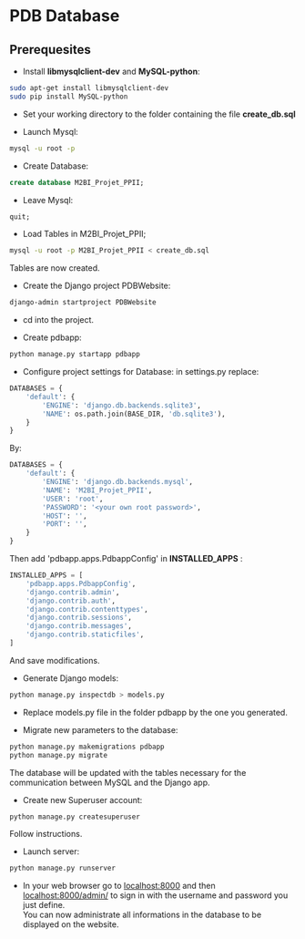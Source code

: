 # PDB Database

## Prerequesites

* Install **libmysqlclient-dev** and **MySQL-python**:

```bash
sudo apt-get install libmysqlclient-dev
sudo pip install MySQL-python
```

* Set your working directory to the folder containing the file **create_db.sql**

* Launch Mysql:

```bash
mysql -u root -p
```

* Create Database:

```sql
create database M2BI_Projet_PPII;
```

* Leave Mysql:

```sql
quit;
```

* Load Tables in M2BI_Projet_PPII;

```bash
mysql -u root -p M2BI_Projet_PPII < create_db.sql
```

Tables are now created. 


* Create the Django project PDBWebsite:

```bash
django-admin startproject PDBWebsite
```

* cd into the project.
 
* Create pdbapp:

```bash
python manage.py startapp pdbapp
```

* Configure project settings for Database: in settings.py replace:

```python
DATABASES = {
    'default': {
        'ENGINE': 'django.db.backends.sqlite3',
        'NAME': os.path.join(BASE_DIR, 'db.sqlite3'),
    }
}
```

By:

```python
DATABASES = {
    'default': {
        'ENGINE': 'django.db.backends.mysql',
        'NAME': 'M2BI_Projet_PPII',
        'USER': 'root',
        'PASSWORD': '<your own root password>',
        'HOST': '',
        'PORT': '',
    }
}
```

Then add 'pdbapp.apps.PdbappConfig' in **INSTALLED_APPS** :

```python
INSTALLED_APPS = [
    'pdbapp.apps.PdbappConfig',
    'django.contrib.admin',
    'django.contrib.auth',
    'django.contrib.contenttypes',
    'django.contrib.sessions',
    'django.contrib.messages',
    'django.contrib.staticfiles',
]
```

And save modifications. 

* Generate Django models:

```bash
python manage.py inspectdb > models.py
```

* Replace models.py file in the folder pdbapp by the one you generated. 

* Migrate new parameters to the database:

```bash
python manage.py makemigrations pdbapp
python manage.py migrate
```

The database will be updated with the tables necessary for the communication
between MySQL and the Django app.

* Create new Superuser account:

```bash
python manage.py createsuperuser
```

Follow instructions.

* Launch server:

```bash
python manage.py runserver
```

* In your web browser go to [localhost:8000](http://localhost:8000) and then
 [localhost:8000/admin/](http://localhost:8000/admin/) to sign in with the
 username and password you just define.  
You can now administrate all informations in the database to be displayed on the
 website.

